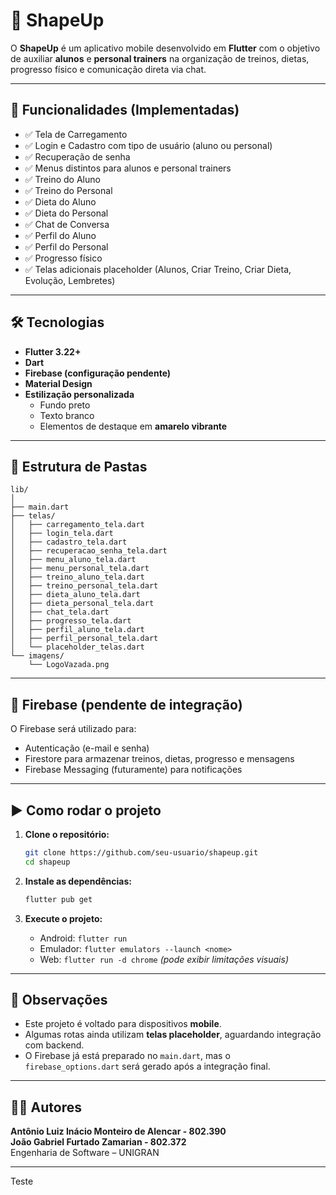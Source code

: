 
# 📱 ShapeUp

O **ShapeUp** é um aplicativo mobile desenvolvido em **Flutter** com o objetivo de auxiliar **alunos** e **personal trainers** na organização de treinos, dietas, progresso físico e comunicação direta via chat.

---

## 🚀 Funcionalidades (Implementadas)

- ✅ Tela de Carregamento
- ✅ Login e Cadastro com tipo de usuário (aluno ou personal)
- ✅ Recuperação de senha
- ✅ Menus distintos para alunos e personal trainers
- ✅ Treino do Aluno
- ✅ Treino do Personal
- ✅ Dieta do Aluno
- ✅ Dieta do Personal
- ✅ Chat de Conversa
- ✅ Perfil do Aluno
- ✅ Perfil do Personal
- ✅ Progresso físico
- ✅ Telas adicionais placeholder (Alunos, Criar Treino, Criar Dieta, Evolução, Lembretes)

---

## 🛠 Tecnologias

- **Flutter 3.22+**
- **Dart**
- **Firebase (configuração pendente)**
- **Material Design**
- **Estilização personalizada**
  - Fundo preto
  - Texto branco
  - Elementos de destaque em **amarelo vibrante**

---

## 📁 Estrutura de Pastas

```
lib/
│
├── main.dart
├── telas/
│   ├── carregamento_tela.dart
│   ├── login_tela.dart
│   ├── cadastro_tela.dart
│   ├── recuperacao_senha_tela.dart
│   ├── menu_aluno_tela.dart
│   ├── menu_personal_tela.dart
│   ├── treino_aluno_tela.dart
│   ├── treino_personal_tela.dart
│   ├── dieta_aluno_tela.dart
│   ├── dieta_personal_tela.dart
│   ├── chat_tela.dart
│   ├── progresso_tela.dart
│   ├── perfil_aluno_tela.dart
│   ├── perfil_personal_tela.dart
│   └── placeholder_telas.dart
└── imagens/
    └── LogoVazada.png
```

---

## 🔧 Firebase (pendente de integração)

O Firebase será utilizado para:

- Autenticação (e-mail e senha)
- Firestore para armazenar treinos, dietas, progresso e mensagens
- Firebase Messaging (futuramente) para notificações

---

## ▶️ Como rodar o projeto

1. **Clone o repositório:**
   ```bash
   git clone https://github.com/seu-usuario/shapeup.git
   cd shapeup
   ```

2. **Instale as dependências:**
   ```bash
   flutter pub get
   ```

3. **Execute o projeto:**
   - Android: `flutter run`
   - Emulador: `flutter emulators --launch <nome>`
   - Web: `flutter run -d chrome` *(pode exibir limitações visuais)*

---

## 📌 Observações

- Este projeto é voltado para dispositivos **mobile**.
- Algumas rotas ainda utilizam **telas placeholder**, aguardando integração com backend.
- O Firebase já está preparado no `main.dart`, mas o `firebase_options.dart` será gerado após a integração final.

---

## 👨‍💻 Autores

**Antônio Luiz Inácio Monteiro de Alencar - 802.390**  
**João Gabriel Furtado Zamarian - 802.372**  
Engenharia de Software – UNIGRAN

---
Teste